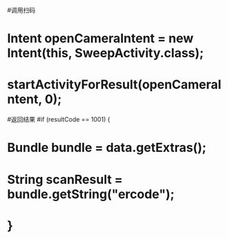 #调用扫码
# Intent openCameraIntent = new Intent(this, SweepActivity.class);
#        startActivityForResult(openCameraIntent, 0);
#返回结果
#if (resultCode == 1001) {
#          Bundle bundle = data.getExtras();
#          String scanResult = bundle.getString("ercode");
#    }